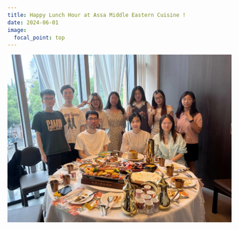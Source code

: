 ```yaml
---
title: Happy Lunch Hour at Assa Middle Eastern Cuisine !
date: 2024-06-01
image:
  focal_point: top
---
```

![alt](2024_June.jpg)
